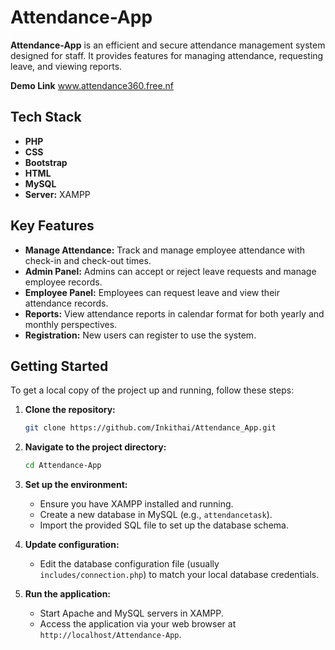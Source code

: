 # Attendance-App

**Attendance-App** is an efficient and secure attendance management system designed for staff. It provides features for managing attendance, requesting leave, and viewing reports.

**Demo Link** www.attendance360.free.nf

## Tech Stack

- **PHP**
- **CSS**
- **Bootstrap**
- **HTML**
- **MySQL**
- **Server:** XAMPP

## Key Features

- **Manage Attendance:** Track and manage employee attendance with check-in and check-out times.
- **Admin Panel:** Admins can accept or reject leave requests and manage employee records.
- **Employee Panel:** Employees can request leave and view their attendance records.
- **Reports:** View attendance reports in calendar format for both yearly and monthly perspectives.
- **Registration:** New users can register to use the system.

## Getting Started

To get a local copy of the project up and running, follow these steps:

1. **Clone the repository:**
    ```sh
    git clone https://github.com/Inkithai/Attendance_App.git
    ```

2. **Navigate to the project directory:**
    ```sh
    cd Attendance-App
    ```

3. **Set up the environment:**
    - Ensure you have XAMPP installed and running.
    - Create a new database in MySQL (e.g., `attendancetask`).
    - Import the provided SQL file to set up the database schema.

4. **Update configuration:**
    - Edit the database configuration file (usually `includes/connection.php`) to match your local database credentials.

5. **Run the application:**
    - Start Apache and MySQL servers in XAMPP.
    - Access the application via your web browser at `http://localhost/Attendance-App`.

